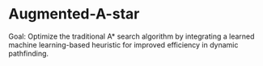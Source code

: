 # Augmented-A-star
Goal: Optimize the traditional A* search algorithm by integrating a learned machine learning-based heuristic for improved efficiency in dynamic pathfinding.  
